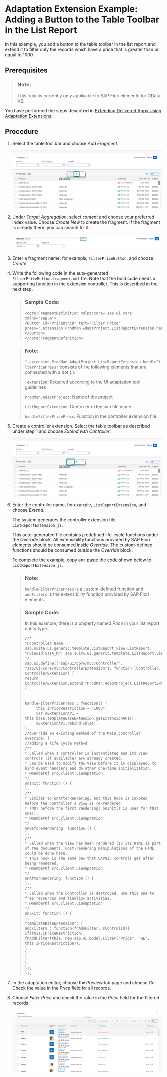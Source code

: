 <!-- loioa269671fc49e4c75920c108961bf31f2 -->

# Adaptation Extension Example: Adding a Button to the Table Toolbar in the List Report

In this example, you add a button to the table toolbar in the list report and extend it to filter only the records which have a price that is greater than or equal to 1000.



<a name="loioa269671fc49e4c75920c108961bf31f2__prereq_u32_mjk_kfb"/>

## Prerequisites

> ### Note:  
> This topic is currently only applicable to SAP Fiori elements for OData V2.

You have performed the steps described in [Extending Delivered Apps Using Adaptation Extensions](extending-delivered-apps-using-adaptation-extensions-52fc48b.md).



## Procedure

1.  Select the table tool bar and choose *Add Fragment*.

    ![](images/Add_Fragment_e13933b.png)

2.  Under *Target Aggregation*, select *content* and choose your preferred index value. Choose *Create New* to create the fragment. If the fragment is already there, you can search for it.

    ![](images/Searchfragment_978b253.png)

3.  Enter a fragment name, for example, `FilterPriceButton`, and choose *Create*.

4.  Write the following code in the auto-generated `FilterPriceButton.fragment.xml` file. Note that the bold code needs a supporting function in the extension controller. This is described in the next step.

    > ### Sample Code:  
    > ```
    > <core:FragmentDefinition xmlns:core='sap.ui.core' xmlns='sap.m'>
    > <Button id="PriceBtnID" text="Filter Price" press=".extension.ProdMan.AdaptProject.ListReportExtension.handleFilterPricePress"></Button>
    > </core:FragmentDefinition>
    > ```

    > ### Note:  
    > `".extension.ProdMan.AdaptProject.ListReportExtension.handleFilterPricePress"` consists of the following elements that are connected with a dot \(.\).
    > 
    > `.extension`: Required according to the UI adaptation tool guidelines
    > 
    > `ProdMan.AdaptProject`: Name of the project
    > 
    > `ListReportExtension`: Controller extension file name
    > 
    > `handleFilterPricePress`: Function in the controller extension file

5.  Create a controller extension. Select the table toolbar as described under step 1 and choose *Extend with Controller*.

    ![](images/Extend_with_controller_0328780.png)

6.  Enter the controller name, for example, `ListReportExtension`, and choose *Extend*.

    The system generates the controller extension file `ListReportExtension.js`.

    This auto-generated file contains predefined life-cycle functions under the *Override* block. All extensibility functions provided by SAP Fiori elements should be consumed inside *Override*. The custom-defined functions should be consumed outside the *Override* block.

    To complete the example, copy and paste the code shown below to `ListReportExtension.js`.

    > ### Note:  
    > `handleFilterPricePress` is a custom-defined function and `addFilters` is the extensibility function provided by SAP Fiori elements.

    > ### Sample Code:  
    > In this example, there is a property named *Price* in your list report entity type.
    > 
    > ```
    > /**
    > *@controller Name: sap.suite.ui.generic.template.ListReport.view.ListReport,
    > *@viewId:STTA_MP::sap.suite.ui.generic.template.ListReport.view.ListReport::STTA_C_MP_Product
    > */
    > sap.ui.define(["sap/ui/core/mvc/Controller", "sap/ui/core/mvc/ControllerExtension"], function (Controller, ControllerExtension) {
    > return ControllerExtension.extend("ProdMan.AdaptProject.ListReportExtension", {
    >  
    > 
    > handleFilterPricePress : function() {
    >      this.iPriceRestriction = "1000";
    >      var oExtensionAPI = this.base.templateBaseExtension.getExtensionAPI();
    >      oExtensionAPI.rebindTable(); 
    > },
    > //override an existing method of the Main.controller
    > override: {
    > //adding a life cycle method
    > /**
    > * Called when a controller is instantiated and its View controls (if available) are already created.
    > * Can be used to modify the View before it is displayed, to bind event handlers and do other one-time initialization.
    > * @memberOf src.client.uiadaptation
    > */
    > onInit: function () {
    > },
    > /**
    > * Similar to onAfterRendering, but this hook is invoked before the controller's View is re-rendered
    > * (NOT before the first rendering! onInit() is used for that one!).
    > * @memberOf src.client.uiadaptation
    > */
    > onBeforeRendering: function () {
    > },
    > /**
    > * Called when the View has been rendered (so its HTML is part of the document). Post-rendering manipulations of the HTML could be done here.
    > * This hook is the same one that SAPUI5 controls get after being rendered.
    > * @memberOf src.client.uiadaptation
    > */
    > onAfterRendering: function () {
    > },
    > /**
    > * Called when the Controller is destroyed. Use this one to free resources and finalize activities.
    > * @memberOf src.client.uiadaptation
    > */
    > onExit: function () {
    > },
    > "templateBaseExtension": {
    > addFilters : function(fnAddFilter, sControlId){
    > if(this.iPriceRestriction){
    > fnAddFilter(this, new sap.ui.model.Filter("Price", "GE", this.iPriceRestriction));
    > }
    > }
    > }
    > }
    > });
    > });
    > ```

7.  In the adaptation editor, choose the *Preview* tab page and choose *Go*. Check the value in the *Price* field for all records.

8.  Choose *Filter Price* and check the value in the *Price* field for the filtered records.

    ![](images/Customextension_preview_8c525dd.png)



